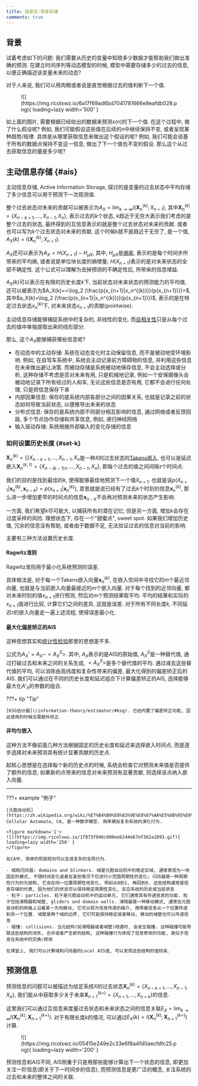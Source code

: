 ```yaml
---
title: 信息论:信息存储
comments: true
---
```


## 背景 

试着考虑如下的问题: 我们需要从历史的变量中知晓多少数据才能帮助我们做出准确的预测. 在建立时间序列等动态模型的时候, 模型中需要存储多少的过去的信息, 以便正确描述该变量未来的动态?

对于人来说, 我们可以用肉眼或者说是直觉根据过去的值判断下一个值.

<figure markdown='1'>
![](https://img.ricolxwz.io/6a17f69ad6bd7041781666e8eafdb028.png){ loading=lazy width='500' }
</figure>

如上面的图片, 需要根据已经给出的数据来预测$x(n)$的下一个值. 在这个过程中, 做了什么假设呢? 例如, 我们可能假设这些值在后续的$n$中继续保持不变, 或者呈现某种趋势/规律. 具体是从哪里获取信息来做出这个假设的呢? 例如, 我们可能会说基于所有的数据点保持不变这一信息, 做出了下一个值也不变的假设. 那么这个从过去获取信息的量是多少呢? 

## 主动信息存储 {#ais}

主动信息存储, Active Information Storage, 探讨的是变量的过去状态中平均存储了多少信息可以用于预测下一次观测值.

整个过去状态对未来的贡献可以被表示为$A_X = \lim_{k\rightarrow \infty}I(\bm{X}_n^{(k)};X_{n+1})$, 其中$\bm{X}_n^{(k)}=\{X_{n-k+1}, ..., X_{n-1}, X_n\}$, 表示过去的$k$个状态, $k$趋近于无穷大表示我们考虑的是整个过去的状态, 最终得到的互信息表示的就是整个过去状态对未来的贡献. 或者也可以写为$k$个过去状态对未来的贡献, 这个时候$k$就不是趋近于无穷了, 是一个值, $A_X(k)=I(\bm{X}_n^{(k)};X_{n+1})$. 

$A_X$还可以表示为$A_X=H(X_{n+1})-H_{\mu X}$, 其中, $H_{\mu X}$是[熵率](/information-theory/information-processing/#entropy-rate), 表示的是每个时间步所带来的平均熵, 或者说是单位块长度的熵增量; $H(X_{n+1})$表示的是对未来状态的全部不确定性. 这个公式可以理解为去掉预测的不确定性后, 所带来的信息增益.

$A_X(k)$可以表示在有限的历史长度$k$下, 当前状态对未来状态的预测能力的平均值, 还可以被表示为$A_X(k)=<\log_2 (\frac{p(x_{n+1}|x_n^{(k)})}{p(x_{n+1})})>$, 其中$a_X(k)=\log_2 (\frac{p(x_{n+1}|x_n^{(k)})}{p(x_{n+1})})$, 表示的是在特定过去状态$x_n^{(k)}$下, 对未来状态$x_{n+1}$的贡献(pointwise).

主动信息存储能够捕捉系统中的复杂的, 非线性的变化. 而[自相关性](https://zh.wikipedia.org/wiki/%E8%87%AA%E7%9B%B8%E5%85%B3%E5%87%BD%E6%95%B0)只是从每个过去的值中单独提取出来的线形部分.

那么, 这个$A_X$能够捕获哪些信息呢?

- 在动态中的主动存储: 系统在动态变化时主动保留信息, 而不是被动地受环境影响. 例如, 在自驾车系统中, 系统会主动记录前方障碍物的信息, 并利用这些信息在未来做出避让决策. 而被动存储是系统被动地保存信息, 不会主动选择或分析, 这种存储不考虑是否对未来有用, 只是机械地记录, 例如一个安保摄像头会被动地记录下所有经过的人和车, 无论这些信息是否有用, 它都不会进行任何处理, 只是把信息保存下来
- 内部因果信息: 保存的是系统内部各部分之间的因果关系, 也就是记录之前的状态如何导致当前状态, 以便推导出未来的状态
- 分布式信息: 保存的是系统内部不同部分相互影响的信息, 通过网络或者反馈回路, 多个节点协作存储和共享信息, 例如, 递归神经网络
- 输入驱动存储: 系统根据外部输入的变化存储的信息

### 如何设置历史长度 {#set-k}

$\bm{X}_n^{(k)}=\{\}X_{n-k+1}, ..., X_{n-1}, X_n$是一种$X$的过去状态的[Takens嵌入](https://blog.csdn.net/u012267725/article/details/77828974). 也可以是延迟嵌入$\bm{X}_n^{(k, \tau)}=\{X_{n-(k-1)\tau}, ..., X_{n-\tau}, X_n\}$, 即每个过去的值之间间隔$\tau$个时间点.

我们的目的是找到最佳的$k$, 使得能够最佳地预测下一个值$X_{n+1}$. 也就是说$p(X_{n+1}|\bm{x}_n^{(k)}, \bm{x}_{n-k})=p(x_{n+1}|\bm{x}_n^{(k)})$, 意思就是说已经有了过去$k$个时刻的信息$\bm{x}_n^{(k)}$, 那么进一步增加更早的时间点的信息$\bm{x}_{n-k}$不会再对预测未来的状态产生影响.

一方面, 我们希望$k$尽可能大, 以捕获所有的潜在记忆; 但是另一方面, 增加$k$会存在过度采样的风险. 理想状态下, 存在一个"甜蜜点", sweet spot. 如果我们增加历史值, 冗余的信息没有帮助, 或者由于数据不足, 无法验证过去的信息对当前的影响.

主要有三种方法设置历史长度.

#### Ragwitz准则

Ragwitz准则用于最小化系统预测的误差.

具体做法是, 对于每一个Takens嵌入向量$\bm{x}_n^{(k)}$, 在嵌入空间中寻找它的$m$个最近邻向量, 也就是与当前嵌入向量最接近的$m$个嵌入向量. 对于每个找到的近邻向量, 都对未来时刻的值$x_{n+1}$进行预测, 然后对$m$个预测结果取平均. 平均的结果和实际的$x_{n+1}$值进行比较, 计算它们之间的差异, 这就是误差. 对于所有不同长度$k$, 不同延迟$\tau$的嵌入向量走一遍上述流程, 使得误差最小化.

#### 最大化偏差矫正的AIS

这种思想其实和[统计性检验](/information-theory/statistical-significance/#significance-test)那里的思想差不多. 

公式为$A_X' =A_X-<A_X^S>$. 其中, $A_X$表示的是AIS的原始值, $A_X^S$是一种替代值, 通过打破过去和未来之间的关系生成, $<A_X^S>$是多个替代值的平均. 通过减去这些替代值的平均, 可以消除由高纬度和复杂性带来的偏差, 最大化得到的偏差矫正后的AIS. 我们可以通过在不同的历史长度和延迟组合下计算偏差矫正的AIS, 选择能够最大化$A'_X$的参数的组合.

???+ tip "Tip"

    [KSG估计器](/information-theory/estimator/#ksg). 已经内置了偏差矫正功能, 因此使用的时候无需额外矫正. 

#### 非均匀嵌入

这种方法不像前面几种方法根据固定的历史长度和延迟来选择嵌入时间点, 而是逐步选择对未来预测具有统计显著贡献的历史点.

起核心思想是在选择每个新的历史点的时候, 系统会检查它对预测未来值是否提供了额外的信息, 如果新的点带来的信息对未来预测有显著贡献, 则选择该点纳入嵌入向量. 

---

???+ example "例子"

    [元胞自动机](https://zh.wikipedia.org/wiki/%E7%B4%B0%E8%83%9E%E8%87%AA%E5%8B%95%E6%A9%9F), Cellular Automata, CA, 是一种数学模型. 用来模拟复杂系统的演化行为. 

    <figure markdown='1'>
    ![](https://img.ricolxwz.io/1f873f046c080eeb244e67ef362a2893.gif){ loading=lazy width='250' }
    </figure>

    在CA中, 简单的局部规则可以生成复杂的全局行为. 

    - 域和闪烁器: domains and blinkers. 域是元胞自动机中的稳定区域, 通常表现为一块固定的模式, 不随时间变化或者在某些情况下仅进行小范围周期性的变化; 闪烁器是一种周期性行为的元结构, 它会在同一位置周期性地变化, 例如从0到1, 再回到0, 这些结构通常是信息存储的代表, 因为他们的状态可以保持稳定周期性变化, 反应系统的历史或当前状态
    - 粒子: particles. 粒子是元胞自动机中的运动单元, 它们通常具有传递信息的功能. 粒子包括滑翔器和域壁, gliders and domain walls. 滑翔器是一种移动模式, 通常在元胞自动机的网格上沿着某一方向移动, 它可以视为信息传递的媒介, 携带着信息从一个位置传递到另一个位置. 域壁是两个域的边界, 它们可能保持稳定或者移动, 移动的域壁也可以传递信息
    - 碰撞: collisions. 当元结构(如滑翔器或者域壁)相遇时, 会发生碰撞. 这种碰撞可能导致这些结构的消失, 合并或者产生新的结构, 这种碰撞行为体现了信息修改的功能, 类似于信息在系统中的交换/修改

    在课堂上, 我们可以计算域和闪烁器的Local AIS值, 可以发现这些结构的值较高.

## 预测信息

预测信息的问题可以被描述为给定系统$X$的过去状态$\bm{X}_n^{(k)}=\{X_{n-k+1}, ..., X_{n-1}, X_n\}$, 我们能从中获取多少关于未来$\bm{X}_{n+1}^{(k+)}=\{X_{n+1}, ..., X_{n+k}\}$的信息. 

这里我们可以通过互信息来度量过去状态和未来状态之间的信息关联$E_X=\lim_{k\rightarrow \infty}I(\bm{X}_n^{(k)};\bm{X}_{n+1}^{(k+)})$. 对于有限长度$k$的情况, 可以通过$E_X(k)=I(\bm{X}_n^{(k)};\bm{X}_{n+1}^{(k+)})$计算.

<figure markdown='1'>
![](https://img.ricolxwz.io/05415e249e2c33e6f8a4fd0aecfdfc25.png){ loading=lazy width='200' }
</figure>

预测信息和AIS不同, AIS侧重于只是用那些能够计算出下一个状态的信息, 即更加关注一阶信息(即关于下一时间步的信息), 而预测信息是更广泛的概念, 关注系统的过去和未来的整体之间的关联.